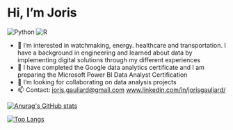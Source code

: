 #                   Hi, I’m Joris


![Python](https://img.shields.io/badge/python-3670A0?style=for-the-badge&logo=python&logoColor=ffdd54) ![R](https://img.shields.io/badge/r-%23276DC3.svg?style=for-the-badge&logo=r&logoColor=white)


- 👀 I’m interested in watchmaking, energy. healthcare and transportation. I have a background in engineering and learned about data by implementing digital solutions through my different experiences
- 🌱 I have completed the Google data analytics certificate and I am preparing the Microsoft Power BI Data Analyst Certification
- 💞️ I’m looking for collaborating on data analysis projects
- 📫 Contact:
    joris.gauliard@gmail.com
    www.linkedin.com/in/jorisgauliard/

[![Anurag's GitHub stats](https://github-readme-stats.vercel.app/api?username=jorisgauliard)](https://github.com/anuraghazra/github-readme-stats)


[![Top Langs](https://github-readme-stats.vercel.app/api/top-langs/?username=jorisgauliard)](https://github.com/anuraghazra/github-readme-stats)
<!---
--->
